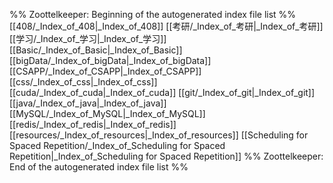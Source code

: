 %% Zoottelkeeper: Beginning of the autogenerated index file list  %%
 [[408/_Index_of_408|_Index_of_408]]
 [[考研/_Index_of_考研|_Index_of_考研]]
 [[学习/_Index_of_学习|_Index_of_学习]]
 [[Basic/_Index_of_Basic|_Index_of_Basic]]
 [[bigData/_Index_of_bigData|_Index_of_bigData]]
 [[CSAPP/_Index_of_CSAPP|_Index_of_CSAPP]]
 [[css/_Index_of_css|_Index_of_css]]
 [[cuda/_Index_of_cuda|_Index_of_cuda]]
 [[git/_Index_of_git|_Index_of_git]]
 [[java/_Index_of_java|_Index_of_java]]
 [[MySQL/_Index_of_MySQL|_Index_of_MySQL]]
 [[redis/_Index_of_redis|_Index_of_redis]]
 [[resources/_Index_of_resources|_Index_of_resources]]
 [[Scheduling for Spaced Repetition/_Index_of_Scheduling for Spaced Repetition|_Index_of_Scheduling for Spaced Repetition]]
%% Zoottelkeeper: End of the autogenerated index file list  %%

